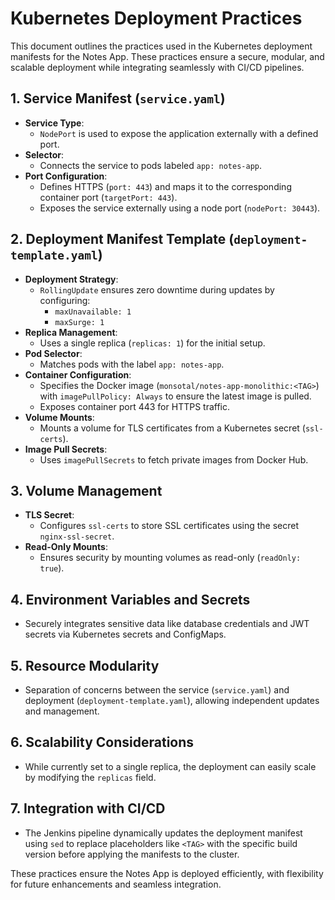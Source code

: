 # Kubernetes Deployment Practices

This document outlines the practices used in the Kubernetes deployment manifests for the Notes App. These practices ensure a secure, modular, and scalable deployment while integrating seamlessly with CI/CD pipelines.

## 1. Service Manifest (`service.yaml`)
- **Service Type**: 
  - `NodePort` is used to expose the application externally with a defined port.
- **Selector**: 
  - Connects the service to pods labeled `app: notes-app`.
- **Port Configuration**: 
  - Defines HTTPS (`port: 443`) and maps it to the corresponding container port (`targetPort: 443`).
  - Exposes the service externally using a node port (`nodePort: 30443`).

## 2. Deployment Manifest Template (`deployment-template.yaml`)
- **Deployment Strategy**: 
  - `RollingUpdate` ensures zero downtime during updates by configuring:
    - `maxUnavailable: 1`
    - `maxSurge: 1`
- **Replica Management**: 
  - Uses a single replica (`replicas: 1`) for the initial setup.
- **Pod Selector**: 
  - Matches pods with the label `app: notes-app`.
- **Container Configuration**: 
  - Specifies the Docker image (`monsotal/notes-app-monolithic:<TAG>`) with `imagePullPolicy: Always` to ensure the latest image is pulled.
  - Exposes container port 443 for HTTPS traffic.
- **Volume Mounts**: 
  - Mounts a volume for TLS certificates from a Kubernetes secret (`ssl-certs`).
- **Image Pull Secrets**: 
  - Uses `imagePullSecrets` to fetch private images from Docker Hub.

## 3. Volume Management
- **TLS Secret**: 
  - Configures `ssl-certs` to store SSL certificates using the secret `nginx-ssl-secret`.
- **Read-Only Mounts**: 
  - Ensures security by mounting volumes as read-only (`readOnly: true`).

## 4. Environment Variables and Secrets
- Securely integrates sensitive data like database credentials and JWT secrets via Kubernetes secrets and ConfigMaps.

## 5. Resource Modularity
- Separation of concerns between the service (`service.yaml`) and deployment (`deployment-template.yaml`), allowing independent updates and management.

## 6. Scalability Considerations
- While currently set to a single replica, the deployment can easily scale by modifying the `replicas` field.

## 7. Integration with CI/CD
- The Jenkins pipeline dynamically updates the deployment manifest using `sed` to replace placeholders like `<TAG>` with the specific build version before applying the manifests to the cluster.

These practices ensure the Notes App is deployed efficiently, with flexibility for future enhancements and seamless integration.
